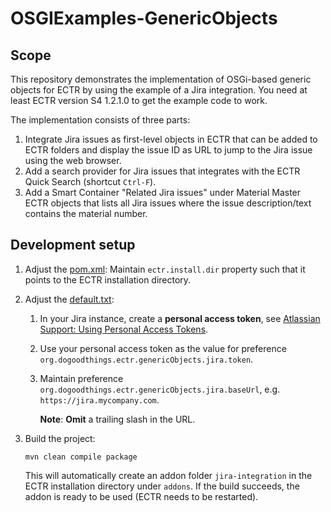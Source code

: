 # OSGIExamples-GenericObjects

## Scope

This repository demonstrates the implementation of OSGi-based generic objects for ECTR by using the example of a Jira integration.
You need at least ECTR version S4 1.2.1.0 to get the example code to work.

The implementation consists of three parts:

1. Integrate Jira issues as first-level objects in ECTR that can be added to ECTR folders and display the issue ID as URL to jump to the Jira issue using the web browser.
1. Add a search provider for Jira issues that integrates with the ECTR Quick Search (shortcut `Ctrl-F`).
1. Add a Smart Container "Related Jira issues" under Material Master ECTR objects that lists all Jira issues where the issue description/text contains the material number.

## Development setup

1. Adjust the [pom.xml](pom.xml): Maintain `ectr.install.dir` property such that it points to the ECTR installation directory.

1. Adjust the [default.txt](src/main/resources/customize/config/default.txt):

    1. In your Jira instance, create a __personal access token__, see [Atlassian Support: Using Personal Access Tokens](https://confluence.atlassian.com/enterprise/using-personal-access-tokens-1026032365.html).
    1. Use your personal access token as the value for preference `org.dogoodthings.ectr.genericObjects.jira.token`.
    1. Maintain preference `org.dogoodthings.ectr.genericObjects.jira.baseUrl`, e.g. `https://jira.mycompany.com`.

         __Note__: __Omit__ a trailing slash in the URL.

1. Build the project:

    ```shell
    mvn clean compile package
    ```

   This will automatically create an addon folder `jira-integration` in the ECTR installation directory under `addons`. If the build succeeds, the addon is ready to be used (ECTR needs to be restarted).

